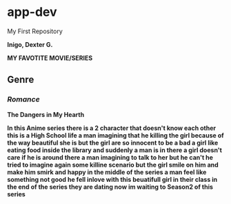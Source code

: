# app-dev
My First Repository

**Inigo, Dexter G.**

**MY FAVOTITE MOVIE/SERIES**
## Genre
### *Romance*

**The Dangers in My Hearth**

**In this Anime series there is a 2 character that doesn't know each other this is a High School life a man imagining that he killing the girl because of the way beautiful she is but the girl are so innocent to be a bad a girl like eating food inside the library and suddenly a man is in there a girl doesn't care if he is around there a man imagining to talk to her but he can't he tried to imagine again some killine scenario but the girl smile on him and make him smirk and happy in the middle of the series a man feel like something not good he fell inlove with this beuatifull girl in their class in the end of the series they are dating now im waiting to Season2 of this series**
